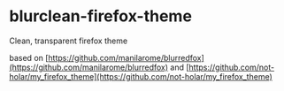 # blurclean-firefox-theme
Clean, transparent firefox theme

based on [https://github.com/manilarome/blurredfox](https://github.com/manilarome/blurredfox) and [https://github.com/not-holar/my_firefox_theme](https://github.com/not-holar/my_firefox_theme)